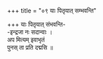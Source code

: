+++
title = "०९ याः पितृयात् सम्भवन्ति"

+++
याः पितृयात् संभवन्ति-  
-इन्द्रजा नः सदान्वाः ।  
अप मित्यम् इवाभृतं  
पुनस् ता प्रति दद्मसि ॥